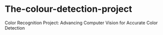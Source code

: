 # The-colour-detection-project
Color Recognition Project: Advancing Computer Vision for Accurate Color Detection

